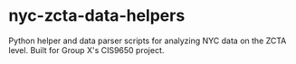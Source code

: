 # nyc-zcta-data-helpers
Python helper and data parser scripts for analyzing NYC data on the ZCTA level. Built for Group X's CIS9650 project.
